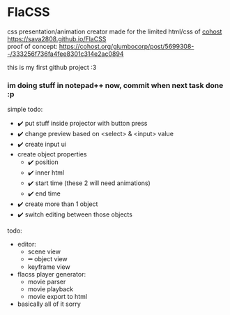 # FlaCSS
css presentation/animation creator made for the limited html/css of [cohost](https://cohost.org/rc/tagged/css%20crimes)  
https://sava2808.github.io/FlaCSS  
proof of concept: https://cohost.org/glumbocorp/post/5699308--/333256f736fa4fee8301c314e2ac0894

this is my first github project :3 

### im doing stuff in notepad++ now, commit when next task done :p

simple todo:
- ✔️ put stuff inside projector with button press 
- ✔️ change preview based on \<select> & \<input> value
- ✔️ create input ui
- create object properties
  * ✔️ position
  * ✔️ inner html
  * ✔️ start time (these 2 will need animations)
  * ✔️ end time
- ✔️ create more than 1 object
- ✔️ switch editing between those objects

todo:
- editor:
  * scene view
  * ➖ object view
  * keyframe view
- flacss player generator:
  * movie parser
  * movie playback
  * movie export to html
- basically all of it sorry
